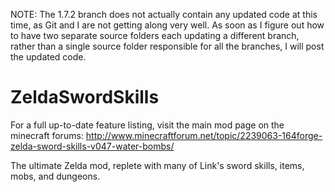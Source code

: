 NOTE: The 1.7.2 branch does not actually contain any updated code at this time, as Git and I are not getting along very well. As soon as I figure out how to have two separate source folders each updating a different branch, rather than a single source folder responsible for all the branches, I will post the updated code.

ZeldaSwordSkills
================
For a full up-to-date feature listing, visit the main mod page on the minecraft forums: http://www.minecraftforum.net/topic/2239063-164forge-zelda-sword-skills-v047-water-bombs/

The ultimate Zelda mod, replete with many of Link's sword skills, items, mobs, and dungeons.
